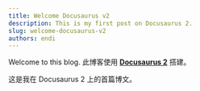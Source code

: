 ```yaml
---
title: Welcome Docusaurus v2
description: This is my first post on Docusaurus 2.
slug: welcome-docusaurus-v2
authors: endi
---
```


Welcome to this blog. 此博客使用 [**Docusaurus 2**](https://docusaurus.io/) 搭建。

<!--truncate-->

这是我在 Docusaurus 2 上的首篇博文。